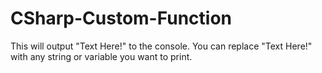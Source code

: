 # CSharp-Custom-Function

This will output "Text Here!" to the console. You can replace "Text Here!" with any string or variable you want to print.
